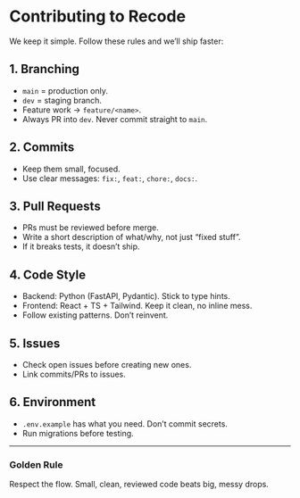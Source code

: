 # Contributing to Recode

We keep it simple. Follow these rules and we’ll ship faster:

## 1. Branching
- `main` = production only.
- `dev` = staging branch.
- Feature work → `feature/<name>`.
- Always PR into `dev`. Never commit straight to `main`.

## 2. Commits
- Keep them small, focused.
- Use clear messages: `fix:`, `feat:`, `chore:`, `docs:`.

## 3. Pull Requests
- PRs must be reviewed before merge.
- Write a short description of what/why, not just “fixed stuff”.
- If it breaks tests, it doesn’t ship.

## 4. Code Style
- Backend: Python (FastAPI, Pydantic). Stick to type hints.
- Frontend: React + TS + Tailwind. Keep it clean, no inline mess.
- Follow existing patterns. Don’t reinvent.

## 5. Issues
- Check open issues before creating new ones.
- Link commits/PRs to issues.

## 6. Environment
- `.env.example` has what you need. Don’t commit secrets.
- Run migrations before testing.

---

### Golden Rule
Respect the flow. Small, clean, reviewed code beats big, messy drops.
